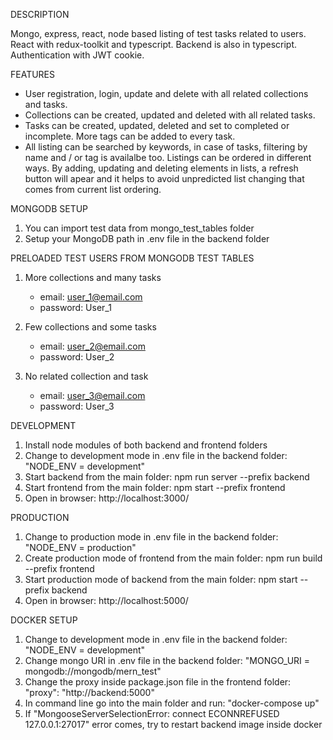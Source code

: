 DESCRIPTION

Mongo, express, react, node based listing of test tasks related to users. React with redux-toolkit and typescript. Backend is also in typescript. Authentication with JWT cookie.

FEATURES

- User registration, login, update and delete with all related collections and tasks.
- Collections can be created, updated and deleted with all related tasks.
- Tasks can be created, updated, deleted and set to completed or incomplete. More tags can be added to every task.
- All listing can be searched by keywords, in case of tasks, filtering by name and / or tag is availalbe too. Listings can be ordered in different ways. By adding, updating and deleting elements in lists, a refresh button will apear and it helps to avoid unpredicted list changing that comes from current list ordering.

MONGODB SETUP

1. You can import test data from mongo_test_tables folder
2. Setup your MongoDB path in .env file in the backend folder

PRELOADED TEST USERS FROM MONGODB TEST TABLES

1. More collections and many tasks

   - email: user_1@email.com
   - password: User_1

2. Few collections and some tasks

   - email: user_2@email.com
   - password: User_2

3. No related collection and task

   - email: user_3@email.com
   - password: User_3

DEVELOPMENT

1. Install node modules of both backend and frontend folders
2. Change to development mode in .env file in the backend folder: "NODE_ENV = development"
3. Start backend from the main folder: npm run server --prefix backend
4. Start frontend from the main folder: npm start --prefix frontend
5. Open in browser: http://localhost:3000/

PRODUCTION

1. Change to production mode in .env file in the backend folder: "NODE_ENV = production"
2. Create production mode of frontend from the main folder: npm run build --prefix frontend
3. Start production mode of backend from the main folder: npm start --prefix backend
4. Open in browser: http://localhost:5000/

DOCKER SETUP

1. Change to development mode in .env file in the backend folder: "NODE_ENV = development"
2. Change mongo URI in .env file in the backend folder: "MONGO_URI = mongodb://mongodb/mern_test"
3. Change the proxy inside package.json file in the frontend folder: "proxy": "http://backend:5000"
4. In command line go into the main folder and run: "docker-compose up"
5. If "MongooseServerSelectionError: connect ECONNREFUSED 127.0.0.1:27017" error comes, try to restart backend image inside docker
